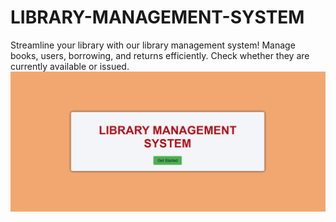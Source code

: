 # LIBRARY-MANAGEMENT-SYSTEM
Streamline your library with our library management system! Manage books, users, borrowing, and returns efficiently. Check whether they are currently available or issued.
![LMS page1](https://github.com/anjaliSINGH2203/LIBRARY-MANAGEMENT-SYSTEM/blob/main/Screenshot%202024-06-28%20160503.png)

